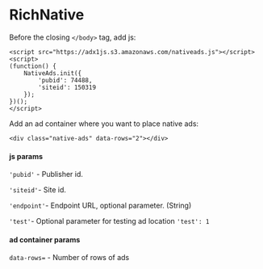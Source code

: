 # RichNative


Before the closing `</body>` tag, add js:
```
<script src="https://adx1js.s3.amazonaws.com/nativeads.js"></script>
<script>
(function() {	
	NativeAds.init({
	    'pubid': 74488,
	    'siteid': 150319
	});
})();
</script>
```
Add an ad container where you want to place native ads:

```
<div class="native-ads" data-rows="2"></div>
```

#### js params
`'pubid'` - Publisher id.

`'siteid'`- Site id.

`'endpoint'`- Endpoint URL, optional parameter. (String)

`'test'`- Optional parameter for testing ad location `'test': 1`

#### ad container params
`data-rows=` - Number of rows of ads

